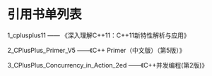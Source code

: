 # 引用书单列表
1_cplusplus11 —— 《深入理解C++11：C++11新特性解析与应用》

2_CPlusPlus_Primer_V5 ——《C++ Primer（中文版）（第5版）》

3_CPlusPlus_Concurrency_in_Action_2ed ——《C++并发编程(第2版)》

